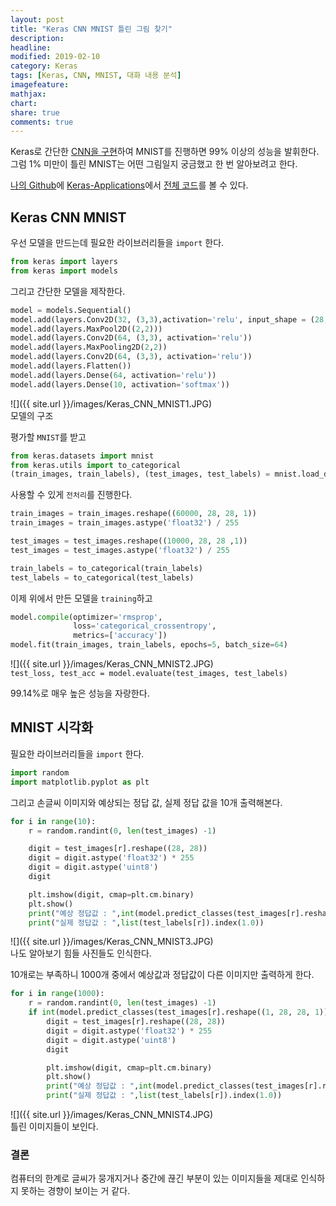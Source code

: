 ```yaml
---
layout: post
title: "Keras CNN MNIST 틀린 그림 찾기"
description: 
headline: 
modified: 2019-02-10
category: Keras
tags: [Keras, CNN, MNIST, 대화 내용 분석]
imagefeature: 
mathjax: 
chart: 
share: true
comments: true
---
```


Keras로 간단한 [CNN을 구현](https://github.com/newhiwoong/Keras-Applications/blob/master/01_CNN_MNIST.ipynb)하여 MNIST를 진행하면 99% 이상의 성능을 발휘한다. 그럼 1% 미만이 틀린 MNIST는 어떤 그림일지 궁금했고 한 번 알아보려고 한다.

[나의 Github](https://github.com/newhiwoong)에 [Keras-Applications](https://github.com/newhiwoong/Keras-Applications)에서 [전체 코드](https://github.com/newhiwoong/Keras-Applications/blob/master/01_CNN_MNIST.ipynb)를 볼 수 있다.

## Keras CNN MNIST 

우선 모델을 만드는데 필요한 라이브러리들을 `import` 한다.
```python
from keras import layers
from keras import models
```

그리고 간단한 모델을 제작한다.
```python
model = models.Sequential()
model.add(layers.Conv2D(32, (3,3),activation='relu', input_shape = (28,28,1)))
model.add(layers.MaxPool2D((2,2)))
model.add(layers.Conv2D(64, (3,3), activation='relu'))
model.add(layers.MaxPooling2D(2,2))
model.add(layers.Conv2D(64, (3,3), activation='relu'))
model.add(layers.Flatten())
model.add(layers.Dense(64, activation='relu'))
model.add(layers.Dense(10, activation='softmax'))
```

![]({{ site.url }}/images/Keras_CNN_MNIST1.JPG)  
모델의 구조

평가할 `MNIST`를 받고 
```python
from keras.datasets import mnist
from keras.utils import to_categorical
(train_images, train_labels), (test_images, test_labels) = mnist.load_data()
```

사용할 수 있게 `전처리`를 진행한다.
```python
train_images = train_images.reshape((60000, 28, 28, 1))
train_images = train_images.astype('float32') / 255

test_images = test_images.reshape((10000, 28, 28 ,1))
test_images = test_images.astype('float32') / 255

train_labels = to_categorical(train_labels)
test_labels = to_categorical(test_labels)
```

이제 위에서 만든 모델을 `training`하고
```python
model.compile(optimizer='rmsprop',
              loss='categorical_crossentropy',
              metrics=['accuracy'])
model.fit(train_images, train_labels, epochs=5, batch_size=64)
```

![]({{ site.url }}/images/Keras_CNN_MNIST2.JPG)  
`test_loss, test_acc = model.evaluate(test_images, test_labels)`

99.14%로 매우 높은 성능을 자랑한다.

## MNIST 시각화
필요한 라이브러리들을 `import` 한다.
```python
import random
import matplotlib.pyplot as plt
```

그리고 손글씨 이미지와 예상되는 정답 값, 실제 정답 값을 10개 출력해본다.
```python
for i in range(10):
    r = random.randint(0, len(test_images) -1)

    digit = test_images[r].reshape((28, 28))
    digit = digit.astype('float32') * 255
    digit = digit.astype('uint8')
    digit

    plt.imshow(digit, cmap=plt.cm.binary)
    plt.show()
    print("예상 정답값 : ",int(model.predict_classes(test_images[r].reshape((1, 28, 28, 1)))))
    print("실제 정답값 : ",list(test_labels[r]).index(1.0))

```

![]({{ site.url }}/images/Keras_CNN_MNIST3.JPG)  
나도 알아보기 힘들 사진들도 인식한다.

10개로는 부족하니 1000개 중에서 예상값과 정답값이 다른 이미지만 출력하게 한다.
```python
for i in range(1000):
    r = random.randint(0, len(test_images) -1)
    if int(model.predict_classes(test_images[r].reshape((1, 28, 28, 1)))) != list(test_labels[r]).index(1.0):
        digit = test_images[r].reshape((28, 28))
        digit = digit.astype('float32') * 255
        digit = digit.astype('uint8')
        digit

        plt.imshow(digit, cmap=plt.cm.binary)
        plt.show()
        print("예상 정답값 : ",int(model.predict_classes(test_images[r].reshape((1, 28, 28, 1)))))
        print("실제 정답값 : ",list(test_labels[r]).index(1.0))
```

![]({{ site.url }}/images/Keras_CNN_MNIST4.JPG)  
틀린 이미지들이 보인다.

### 결론

컴퓨터의 한계로 글씨가 뭉개지거나 중간에 끊긴 부분이 있는 이미지들을 제대로 인식하지 못하는 경향이 보이는 거 같다.
